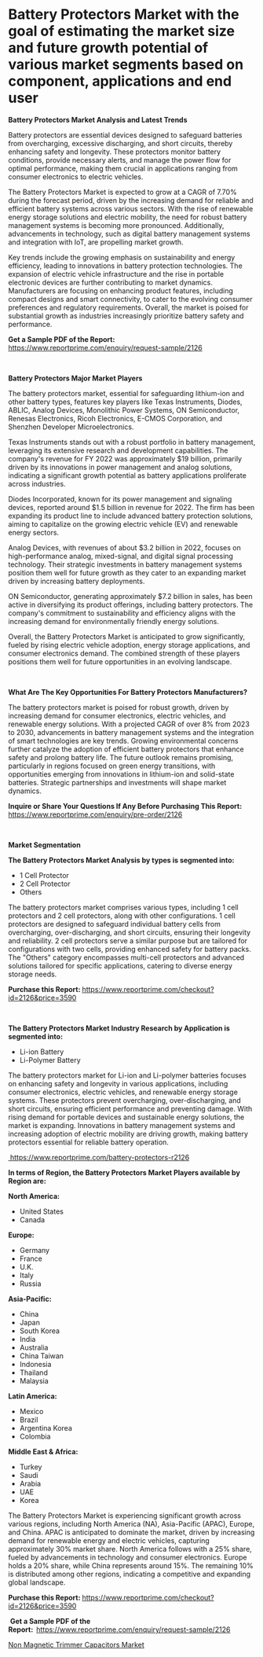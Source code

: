 <p><h1>Battery Protectors Market with the goal of estimating the market size and future growth potential of various market segments based on component, applications and end user</h1></p><p><strong>Battery Protectors Market Analysis and Latest Trends</strong></p>
<p><p>Battery protectors are essential devices designed to safeguard batteries from overcharging, excessive discharging, and short circuits, thereby enhancing safety and longevity. These protectors monitor battery conditions, provide necessary alerts, and manage the power flow for optimal performance, making them crucial in applications ranging from consumer electronics to electric vehicles.</p><p>The Battery Protectors Market is expected to grow at a CAGR of 7.70% during the forecast period, driven by the increasing demand for reliable and efficient battery systems across various sectors. With the rise of renewable energy storage solutions and electric mobility, the need for robust battery management systems is becoming more pronounced. Additionally, advancements in technology, such as digital battery management systems and integration with IoT, are propelling market growth.</p><p>Key trends include the growing emphasis on sustainability and energy efficiency, leading to innovations in battery protection technologies. The expansion of electric vehicle infrastructure and the rise in portable electronic devices are further contributing to market dynamics. Manufacturers are focusing on enhancing product features, including compact designs and smart connectivity, to cater to the evolving consumer preferences and regulatory requirements. Overall, the market is poised for substantial growth as industries increasingly prioritize battery safety and performance.</p></p>
<p><strong>Get a Sample PDF of the Report:&nbsp;</strong> <a href="https://www.reportprime.com/enquiry/request-sample/2126?utm_campaign=2960&utm_medium=2&utm_source=Github&utm_content=ia&utm_term=18032025&utm_id=battery-protectors">https://www.reportprime.com/enquiry/request-sample/2126</a></p>
<p>&nbsp;</p>
<p><strong>Battery Protectors Major Market Players</strong></p>
<p><p>The battery protectors market, essential for safeguarding lithium-ion and other battery types, features key players like Texas Instruments, Diodes, ABLIC, Analog Devices, Monolithic Power Systems, ON Semiconductor, Renesas Electronics, Ricoh Electronics, E-CMOS Corporation, and Shenzhen Developer Microelectronics. </p><p>Texas Instruments stands out with a robust portfolio in battery management, leveraging its extensive research and development capabilities. The company's revenue for FY 2022 was approximately $19 billion, primarily driven by its innovations in power management and analog solutions, indicating a significant growth potential as battery applications proliferate across industries.</p><p>Diodes Incorporated, known for its power management and signaling devices, reported around $1.5 billion in revenue for 2022. The firm has been expanding its product line to include advanced battery protection solutions, aiming to capitalize on the growing electric vehicle (EV) and renewable energy sectors.</p><p>Analog Devices, with revenues of about $3.2 billion in 2022, focuses on high-performance analog, mixed-signal, and digital signal processing technology. Their strategic investments in battery management systems position them well for future growth as they cater to an expanding market driven by increasing battery deployments.</p><p>ON Semiconductor, generating approximately $7.2 billion in sales, has been active in diversifying its product offerings, including battery protectors. The company's commitment to sustainability and efficiency aligns with the increasing demand for environmentally friendly energy solutions.</p><p>Overall, the Battery Protectors Market is anticipated to grow significantly, fueled by rising electric vehicle adoption, energy storage applications, and consumer electronics demand. The combined strength of these players positions them well for future opportunities in an evolving landscape.</p></p>
<p>&nbsp;</p>
<p><strong>What Are The Key Opportunities For Battery Protectors Manufacturers?</strong></p>
<p><p>The battery protectors market is poised for robust growth, driven by increasing demand for consumer electronics, electric vehicles, and renewable energy solutions. With a projected CAGR of over 8% from 2023 to 2030, advancements in battery management systems and the integration of smart technologies are key trends. Growing environmental concerns further catalyze the adoption of efficient battery protectors that enhance safety and prolong battery life. The future outlook remains promising, particularly in regions focused on green energy transitions, with opportunities emerging from innovations in lithium-ion and solid-state batteries. Strategic partnerships and investments will shape market dynamics.</p></p>
<p><strong>Inquire or Share Your Questions If Any Before Purchasing This Report:</strong> <a href="https://www.reportprime.com/enquiry/pre-order/2126?utm_campaign=2960&utm_medium=2&utm_source=Github&utm_content=ia&utm_term=18032025&utm_id=battery-protectors">https://www.reportprime.com/enquiry/pre-order/2126</a></p>
<p>&nbsp;</p>
<p><strong>Market Segmentation</strong></p>
<p><strong>The Battery Protectors Market Analysis by types is segmented into:</strong></p>
<p><ul><li>1 Cell Protector</li><li>2 Cell Protector</li><li>Others</li></ul></p>
<p><p>The battery protectors market comprises various types, including 1 cell protectors and 2 cell protectors, along with other configurations. 1 cell protectors are designed to safeguard individual battery cells from overcharging, over-discharging, and short circuits, ensuring their longevity and reliability. 2 cell protectors serve a similar purpose but are tailored for configurations with two cells, providing enhanced safety for battery packs. The "Others" category encompasses multi-cell protectors and advanced solutions tailored for specific applications, catering to diverse energy storage needs.</p></p>
<p><strong>Purchase this Report:&nbsp;</strong><a href="https://www.reportprime.com/checkout?id=2126&price=3590&utm_campaign=2960&utm_medium=2&utm_source=Github&utm_content=ia&utm_term=18032025&utm_id=battery-protectors">https://www.reportprime.com/checkout?id=2126&price=3590</a></p>
<p>&nbsp;</p>
<p><strong>The Battery Protectors Market Industry Research by Application is segmented into:</strong></p>
<p><ul><li>Li-ion Battery</li><li>Li-Polymer Battery</li></ul></p>
<p><p>The battery protectors market for Li-ion and Li-polymer batteries focuses on enhancing safety and longevity in various applications, including consumer electronics, electric vehicles, and renewable energy storage systems. These protectors prevent overcharging, over-discharging, and short circuits, ensuring efficient performance and preventing damage. With rising demand for portable devices and sustainable energy solutions, the market is expanding. Innovations in battery management systems and increasing adoption of electric mobility are driving growth, making battery protectors essential for reliable battery operation.</p></p>
<p><a href="https://www.reportprime.com/battery-protectors-r2126?utm_campaign=2960&utm_medium=2&utm_source=Github&utm_content=ia&utm_term=18032025&utm_id=battery-protectors">&nbsp;https://www.reportprime.com/battery-protectors-r2126</a></p>
<p><strong>In terms of Region, the Battery Protectors Market Players available by Region are:</strong></p>
<p>
    <p> <strong> North America: </strong>
        <ul>
            <li>United States</li>
            <li>Canada</li>
        </ul>
        </p> 
    <p> <strong> Europe: </strong>
        <ul>
            <li>Germany</li>
            <li>France</li>
            <li>U.K.</li>
            <li>Italy</li>
            <li>Russia</li>
        </ul>
        </p> 
    <p> <strong> Asia-Pacific: </strong>
        <ul>
            <li>China</li>
            <li>Japan</li>
            <li>South Korea</li>
            <li>India</li>
            <li>Australia</li>
            <li>China Taiwan</li>
            <li>Indonesia</li>
            <li>Thailand</li>
            <li>Malaysia</li>
        </ul>
        </p> 
    <p> <strong> Latin America: </strong>
        <ul>
            <li>Mexico</li>
            <li>Brazil</li>
            <li>Argentina Korea</li>
            <li>Colombia</li>
        </ul>
        </p> 
    <p> <strong> Middle East & Africa: </strong>
        <ul>
            <li>Turkey</li>
            <li>Saudi</li>
            <li>Arabia</li>
            <li>UAE</li>
            <li>Korea</li>
        </ul>
    </p>
    </p>
<p><p>The Battery Protectors Market is experiencing significant growth across various regions, including North America (NA), Asia-Pacific (APAC), Europe, and China. APAC is anticipated to dominate the market, driven by increasing demand for renewable energy and electric vehicles, capturing approximately 30% market share. North America follows with a 25% share, fueled by advancements in technology and consumer electronics. Europe holds a 20% share, while China represents around 15%. The remaining 10% is distributed among other regions, indicating a competitive and expanding global landscape.</p></p>
<p><strong>Purchase this Report: </strong><a href="https://www.reportprime.com/checkout?id=2126&price=3590&utm_campaign=2960&utm_medium=2&utm_source=Github&utm_content=ia&utm_term=18032025&utm_id=battery-protectors">https://www.reportprime.com/checkout?id=2126&price=3590</a></p>
<p>&nbsp;<strong>Get a Sample PDF of the Report:&nbsp;&nbsp;</strong><a href="https://www.reportprime.com/enquiry/request-sample/2126?utm_campaign=2960&utm_medium=2&utm_source=Github&utm_content=ia&utm_term=18032025&utm_id=battery-protectors">https://www.reportprime.com/enquiry/request-sample/2126</a></p>
<p><strong></strong></p>
<p><p><a href="https://github.com/motosyuliq/Market-Research-Report-List-1/blob/main/non-magnetic-trimmer-capacitors-market.md?utm_campaign=2960&utm_medium=2&utm_source=Github&utm_content=ia&utm_term=18032025&utm_id=battery-protectors">Non Magnetic Trimmer Capacitors Market</a></p></p>